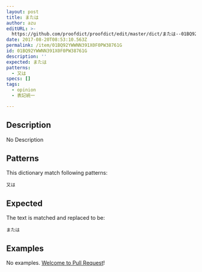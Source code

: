 ```yaml
---
layout: post
title: または
author: azu
editURL: >-
  https://github.com/proofdict/proofdict/edit/master/dict/または--01BQ92YWWNN391X0F0PW38761G.yml
date: 2017-08-20T08:53:10.563Z
permalink: /item/01BQ92YWWNN391X0F0PW38761G
id: 01BQ92YWWNN391X0F0PW38761G
description: ''
expected: または
patterns:
  - 又は
specs: []
tags:
  - opinion
  - 表記統一

---
```


## Description

No Description 

## Patterns

This dictionary match following patterns:

    又は

## Expected

The text is matched and replaced to be:

    または

## Examples

No examples. [Welcome to Pull Request](https://github.com/proofdict/proofdict/edit/master/dict/または--01BQ92YWWNN391X0F0PW38761G.yml)!
